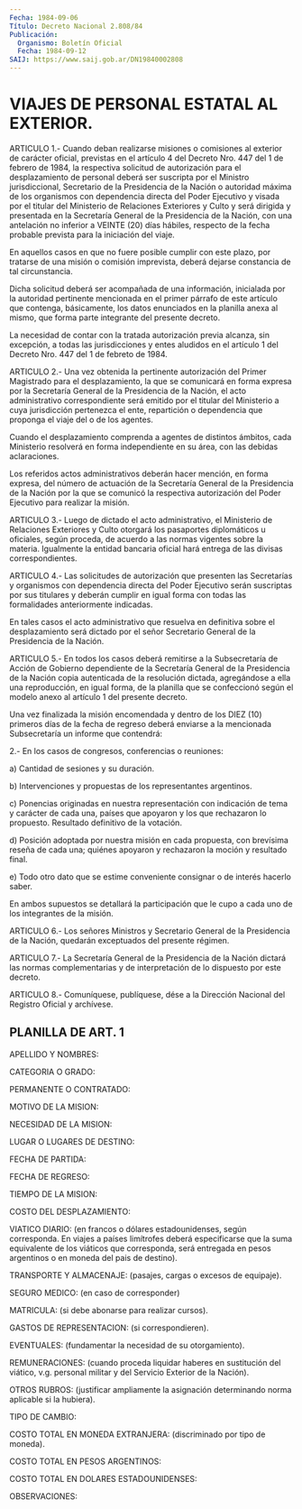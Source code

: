 ```yaml
---
Fecha: 1984-09-06
Título: Decreto Nacional 2.808/84
Publicación:
  Organismo: Boletín Oficial
  Fecha: 1984-09-12
SAIJ: https://www.saij.gob.ar/DN19840002808
---
```

# VIAJES DE PERSONAL ESTATAL AL EXTERIOR.

<a id="1"></a>
ARTICULO  1.-  Cuando  deban  realizarse  misiones  o comisiones al exterior  de  carácter  oficial,  previstas  en el artículo  4  del Decreto Nro. 447 del 1 de febrero de 1984, la  respectiva solicitud de  autorización  para  el  desplazamiento de personal  deberá  ser suscripta  por  el  Ministro  jurisdiccional,    Secretario  de  la Presidencia de la Nación o autoridad máxima de los  organismos  con dependencia  directa  del  Poder  Ejecutivo y visada por el titular del Ministerio de Relaciones Exteriores  y  Culto y será dirigida y presentada  en  la  Secretaría  General  de  la Presidencia  de  la Nación, con una antelación no inferior a VEINTE  (20) días hábiles, respecto  de  la  fecha  probable  prevista para la iniciación  del viaje.

En aquellos casos en que no fuere posible  cumplir  con este plazo, por  tratarse  de una misión o comisión imprevista, deberá  dejarse constancia de tal circunstancia.

Dicha  solicitud    deberá   ser  acompañada  de  una  información, inicialada  por la autoridad pertinente  mencionada  en  el  primer párrafo de este  artículo  que  contenga,  básicamente,  los  datos enunciados   en  la  planilla  anexa  al  mismo,  que  forma  parte integrante del presente decreto.

La necesidad  de contar con la tratada autorización previa alcanza, sin excepción,  a  todas  las jurisdicciones y entes aludidos en el artículo  1  del  Decreto Nro.  447  del  1  de  febreto  de  1984.

<a id="2"></a>
ARTICULO  2.-  Una  vez  obtenida  la  pertinente  autorización del Primer Magistrado para el desplazamiento, la que se  comunicará  en forma  expresa  por  la  Secretaría General de la Presidencia de la Nación, el acto administrativo  correspondiente será emitido por el titular  del  Ministerio a cuya jurisdicción  pertenezca  el  ente, repartición o dependencia  que  proponga  el  viaje  del  o  de los agentes.

Cuando  el desplazamiento comprenda a agentes de distintos ámbitos, cada Ministerio  resolverá  en  forma independiente en su área, con las debidas aclaraciones.

Los  referidos  actos administrativos  deberán  hacer  mención,  en forma expresa, del  número de actuación de la Secretaría General de la Presidencia de la  Nación  por  la que se comunicó la respectiva autorización  del  Poder  Ejecutivo  para    realizar   la  misión.

<a id="3"></a>
ARTICULO    3.-   Luego  de  dictado  el  acto  administrativo,  el Ministerio  de  Relaciones    Exteriores    y  Culto  otorgará  los pasaportes diplomáticos u oficiales, según proceda,  de  acuerdo  a las  normas  vigentes  sobre  la  materia.  Igualmente  la  entidad bancaria  oficial  hará  entrega  de  las divisas correspondientes.

<a id="4"></a>
ARTICULO  4.-  Las  solicitudes  de  autorización que presenten las Secretarías  y  organismos  con  dependencia    directa  del  Poder Ejecutivo serán suscriptas por sus titulares y deberán  cumplir  en igual  forma  con  todas  las formalidades anteriormente indicadas.

En tales casos el acto administrativo  que  resuelva  en definitiva sobre  el  desplazamiento  será  dictado  por  el  señor Secretario General de la Presidencia de la Nación.

<a id="5"></a>
ARTICULO 5.- En todos los casos deberá remitirse a la Subsecretaría  de  Acción  de Gobierno dependiente de la Secretaría General de la Presidencia de  la  Nación  copia  autenticada  de la resolución  dictada,  agregándose a ella una reproducción, en igual forma, de la planilla que  se  confeccionó según el modelo anexo al artículo 1 del presente decreto.

Una vez finalizada la misión encomendada  y dentro de los DIEZ (10) primeros  días  de  la  fecha  de  regreso  deberá  enviarse  a  la mencionada Subsecretaría un informe que contendrá:

2.-  En  los  casos  de congresos, conferencias o  reuniones:

a) Cantidad de sesiones y su duración.

b) Intervenciones y propuestas  de  los  representantes argentinos.

c)  Ponencias originadas en nuestra representación  con  indicación de tema  y  carácter  de  cada  una,  países que apoyaron y los que rechazaron lo propuesto. Resultado definitivo  de la votación.

d)  Posición  adoptada  por nuestra misión en cada  propuesta,  con brevísima reseña de cada  una;  quiénes  apoyaron  y  rechazaron la moción y resultado final.

e) Todo otro dato que se estime conveniente consignar o  de interés hacerlo saber.

En  ambos  supuestos  se  detallará la participación que le cupo  a cada uno de los integrantes de la misión.

<a id="6"></a>
ARTICULO  6.-  Los  señores  Ministros  y  Secretario General de la Presidencia  de  la  Nación,  quedarán  exceptuados   del  presente régimen.

<a id="7"></a>
ARTICULO  7.-  La Secretaría General de la Presidencia de la Nación dictará  las normas  complementarias  y  de  interpretación  de  lo dispuesto por este decreto.

<a id="8"></a>
ARTICULO  8.- Comuníquese, publíquese, dése a la Dirección Nacional del Registro Oficial y archívese.

## PLANILLA DE ART. 1

<a id="1"></a>
APELLIDO Y NOMBRES:

CATEGORIA O GRADO:

PERMANENTE O CONTRATADO:

MOTIVO DE LA MISION:

NECESIDAD DE LA MISION:

LUGAR O LUGARES DE DESTINO:

FECHA DE PARTIDA:

FECHA DE REGRESO:

TIEMPO DE LA MISION:

COSTO DEL DESPLAZAMIENTO:

VIATICO  DIARIO:  (en  francos  o  dólares  estadounidenses,  según corresponda.  En  viajes  a  países limítrofes deberá especificarse que  la  suma equivalente de los  viáticos  que  corresponda,  será entregada  en  pesos  argentinos  o en moneda del pais de destino).

TRANSPORTE Y ALMACENAJE: (pasajes, cargas o excesos de equipaje).

SEGURO MEDICO: (en caso de corresponder)

MATRICULA:  (si  debe  abonarse  para  realizar    cursos).

GASTOS DE REPRESENTACION: (si correspondieren).

EVENTUALES:  (fundamentar  la  necesidad  de su otorgamiento).

REMUNERACIONES:  (cuando  proceda liquidar haberes  en  sustitución del viático, v.g. personal  militar  y  del Servicio Exterior de la Nación).

OTROS  RUBROS: (justificar ampliamente la  asignación  determinando norma aplicable si la hubiera).

TIPO DE CAMBIO:

COSTO  TOTAL  EN  MONEDA  EXTRANJERA:  (discriminado  por  tipo  de moneda).

COSTO TOTAL EN PESOS ARGENTINOS:

COSTO TOTAL EN DOLARES ESTADOUNIDENSES:

OBSERVACIONES: